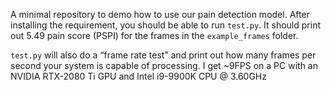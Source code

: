 A minimal repository to demo how to use our pain detection model.
After installing the requirement, you should be able to run `test.py`.
It should print out 5.49 pain score (PSPI) for the frames in the `example_frames` folder.

`test.py` will also do a “frame rate test” and print out how many frames per second your system is capable of processing.
I get ~9FPS on a PC with an NVIDIA RTX-2080 Ti GPU and Intel i9-9900K CPU @ 3.60GHz
